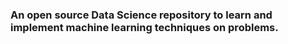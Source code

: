 ### An open source Data Science repository to learn and implement machine learning techniques on problems.

